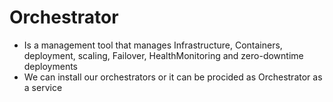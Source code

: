 # Orchestrator
- Is a management tool that manages Infrastructure, Containers, deployment, scaling, Failover, HealthMonitoring
and zero-downtime deployments 
- We can install our orchestrators or it can be procided as Orchestrator as a service